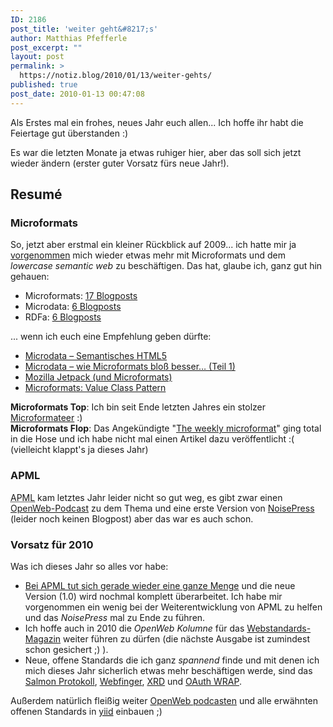 ```yaml
---
ID: 2186
post_title: 'weiter geht&#8217;s'
author: Matthias Pfefferle
post_excerpt: ""
layout: post
permalink: >
  https://notiz.blog/2010/01/13/weiter-gehts/
published: true
post_date: 2010-01-13 00:47:08
---
```

<!-- wp:paragraph -->
<p>Als Erstes mal ein frohes, neues Jahr euch allen... Ich hoffe ihr habt die Feiertage gut überstanden :)</p>
<!-- /wp:paragraph -->

<!-- wp:paragraph -->
<p>Es war die letzten Monate ja etwas ruhiger hier, aber das soll sich jetzt wieder ändern (erster guter Vorsatz fürs neue Jahr!).</p>
<!-- /wp:paragraph -->

<!-- wp:heading -->
<h2>Resumé</h2>
<!-- /wp:heading -->

<!-- wp:heading {"level":3} -->
<h3>Microformats</h3>
<!-- /wp:heading -->

<!-- wp:paragraph -->
<p>So, jetzt aber erstmal ein kleiner Rückblick auf 2009... ich hatte mir ja <a href="https://notiz.blog/2009/01/01/11111011001/">vorgenommen</a> mich wieder etwas mehr mit Microformats und dem <em>lowercase semantic web</em> zu beschäftigen. Das hat, glaube ich, ganz gut hin gehauen:</p>
<!-- /wp:paragraph -->

<!-- wp:list -->
<ul>
	<li>Microformats: <a href="https://notiz.blog/tag/microformats">17 Blogposts</a></li>
	<li>Microdata: <a href="https://notiz.blog/tag/microdata">6 Blogposts</a></li>
	<li>RDFa: <a href="https://notiz.blog/tag/rdfa">6 Blogposts</a></li>
</ul>
<!-- /wp:list -->

<!-- wp:paragraph -->
<p>... wenn ich euch eine Empfehlung geben dürfte:</p>
<!-- /wp:paragraph -->

<!-- wp:list -->
<ul>
	<li><a href="https://notiz.blog/2009/06/18/microdata-semantisches-html5/">Microdata – Semantisches HTML5</a></li>
	<li><a href="https://notiz.blog/2009/08/10/microdata-wie-microformats-bloss-besser-teil-1/">Microdata – wie Microformats bloß besser… (Teil 1)</a></li>
	<li><a href="https://notiz.blog/2009/06/05/mozilla-jetpack-und-microformats/">Mozilla Jetpack (und Microformats)</a></li>
	<li><a href="https://notiz.blog/2009/05/12/microformats-value-class-pattern/">Microformats: Value Class Pattern</a></li>
</ul>
<!-- /wp:list -->

<!-- wp:paragraph -->
<p><strong>Microformats Top</strong>: Ich bin seit Ende letzten Jahres ein stolzer <a href="http://microformats.org/wiki/microformateers">Microformateer</a> :)<br/>
	<strong>Microformats Flop</strong>: Das Angekündigte "<a href="https://notiz.blog/2009/02/19/the-weekly-microformat/">The weekly microformat</a>" ging total in die Hose und ich habe nicht mal einen Artikel dazu veröffentlicht :( (vielleicht klappt's ja dieses Jahr)</p>
<!-- /wp:paragraph -->

<!-- wp:heading {"level":3} -->
<h3>APML</h3>
<!-- /wp:heading -->

<!-- wp:paragraph -->
<p><abbr title="Attention Markup Profile Language">APML</abbr> kam letztes Jahr leider nicht so gut weg, es gibt zwar einen <a href="http://blog.openwebpodcast.de/137/episode-16-wir-bitten-um-ihre-aufmerksamkeit/">OpenWeb-Podcast</a> zu dem Thema und eine erste Version von <a href="https://notiz.blog/?noisepress=feedfilter">NoisePress</a> (leider noch keinen Blogpost) aber das war es auch schon.</p>
<!-- /wp:paragraph -->

<!-- wp:heading {"level":3} -->
<h3>Vorsatz für 2010</h3>
<!-- /wp:heading -->

<!-- wp:paragraph -->
<p>Was ich dieses Jahr so alles vor habe:</p>
<!-- /wp:paragraph -->

<!-- wp:list -->
<ul>
	<li><a href="http://groups.google.com/group/apml-public/browse_thread/thread/fbed4f6d7a19f0ad">Bei APML tut sich gerade wieder eine ganze Menge</a> und die neue Version (1.0) wird nochmal komplett überarbeitet. Ich habe mir vorgenommen ein wenig bei der Weiterentwicklung von APML zu helfen und das <em>NoisePress</em> mal zu Ende zu führen.</li>
	<li>Ich hoffe auch in 2010 die <em>OpenWeb Kolumne</em> für das <a href="http://www.webstandards-magazin.de/">Webstandards-Magazin</a> weiter führen zu dürfen (die nächste Ausgabe ist zumindest schon gesichert ;) ).</li>
	<li>Neue, offene Standards die ich ganz <em>spannend</em> finde und mit denen ich mich dieses Jahr sicherlich etwas mehr beschäftigen werde, sind das <a href="http://www.salmon-protocol.org/">Salmon Protokoll</a>, <a href="http://hueniverse.com/webfinger">Webfinger</a>, <a href="http://hueniverse.com/xrd/">XRD</a> und <a href="http://radar.oreilly.com/2010/01/whats-going-on-with-oauth.html">OAuth WRAP</a>.</li>
</ul>
<!-- /wp:list -->

<!-- wp:paragraph -->
<p>Außerdem natürlich fleißig weiter <a href="http://blog.openwebpodcast.de/">OpenWeb podcasten</a> und alle erwähnten offenen Standards in <a href="http://www.yiid.com"><abbr title="your internet id">yiid</abbr></a> einbauen ;)</p>
<!-- /wp:paragraph -->